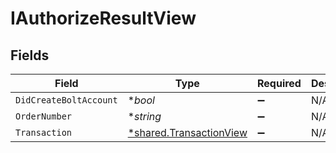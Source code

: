 # IAuthorizeResultView


## Fields

| Field                                                                    | Type                                                                     | Required                                                                 | Description                                                              |
| ------------------------------------------------------------------------ | ------------------------------------------------------------------------ | ------------------------------------------------------------------------ | ------------------------------------------------------------------------ |
| `DidCreateBoltAccount`                                                   | **bool*                                                                  | :heavy_minus_sign:                                                       | N/A                                                                      |
| `OrderNumber`                                                            | **string*                                                                | :heavy_minus_sign:                                                       | N/A                                                                      |
| `Transaction`                                                            | [*shared.TransactionView](../../../pkg/models/shared/transactionview.md) | :heavy_minus_sign:                                                       | N/A                                                                      |